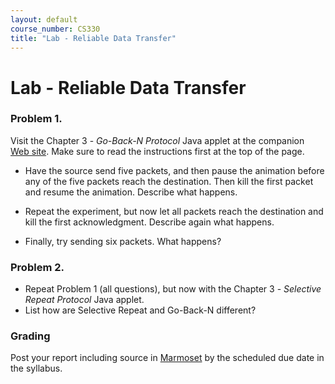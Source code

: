 ```yaml
---
layout: default
course_number: CS330
title: "Lab - Reliable Data Transfer"
---
```


# Lab - Reliable Data Transfer   

###  Problem 1.
Visit the Chapter 3 - _Go-Back-N Protocol_ Java applet at the companion [Web site](https://wps.pearsoned.com/ecs_kurose_compnetw_6/216/55463/14198702.cw/index.html). Make sure to read the instructions first at the top of the page.

- Have the source send five packets, and then pause the animation before any of the five packets reach the destination. Then kill the first packet and resume the animation. Describe what happens.

- Repeat the experiment, but now let all packets reach the destination and kill the first acknowledgment. Describe again what happens.

- Finally, try sending six packets. What happens?

### Problem 2.
- Repeat Problem 1 (all questions), but now with the Chapter 3 - _Selective Repeat Protocol_ Java applet.
- List how are Selective Repeat and Go-Back-N different?

### Grading
Post your report including source in [Marmoset](https://cs.ycp.edu/marmoset) by the scheduled due date in the syllabus.
